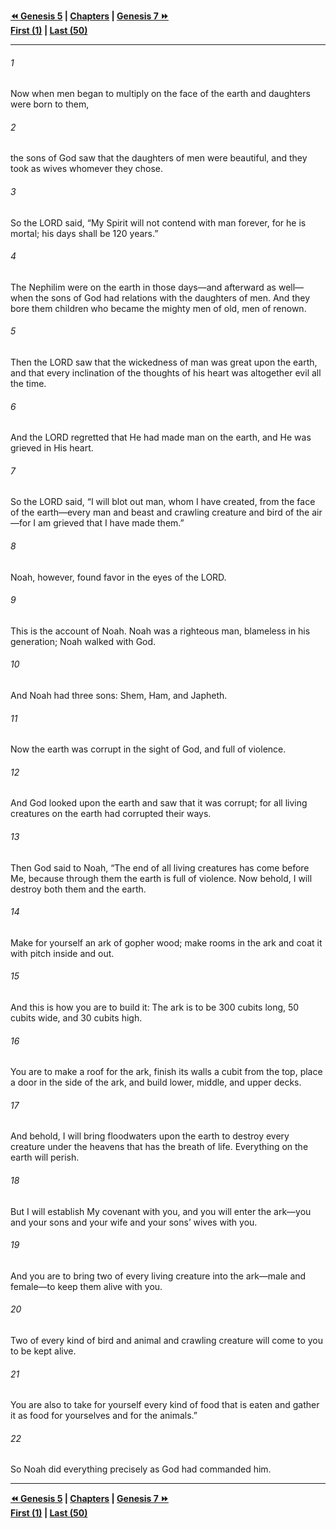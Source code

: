   
**[⏪ Genesis 5](./Genesis%205.md) | [Chapters](./_index.md) | [Genesis 7 ⏩](./Genesis%207.md)**  
**[First (1)](./Genesis%201.md) | [Last (50)](./Genesis%2050.md)**  
  
---  
  
###### 1  
Now when men began to multiply on the face of the earth and daughters were born to them,  
  
###### 2  
the sons of God saw that the daughters of men were beautiful, and they took as wives whomever they chose.  
  
###### 3  
So the LORD said, “My Spirit will not contend with man forever, for he is mortal; his days shall be 120 years.”  
  
###### 4  
The Nephilim were on the earth in those days—and afterward as well—when the sons of God had relations with the daughters of men. And they bore them children who became the mighty men of old, men of renown.  
  
###### 5  
Then the LORD saw that the wickedness of man was great upon the earth, and that every inclination of the thoughts of his heart was altogether evil all the time.  
  
###### 6  
And the LORD regretted that He had made man on the earth, and He was grieved in His heart.  
  
###### 7  
So the LORD said, “I will blot out man, whom I have created, from the face of the earth—every man and beast and crawling creature and bird of the air—for I am grieved that I have made them.”  
  
###### 8  
Noah, however, found favor in the eyes of the LORD.  
  
###### 9  
This is the account of Noah. Noah was a righteous man, blameless in his generation; Noah walked with God.  
  
###### 10  
And Noah had three sons: Shem, Ham, and Japheth.  
  
###### 11  
Now the earth was corrupt in the sight of God, and full of violence.  
  
###### 12  
And God looked upon the earth and saw that it was corrupt; for all living creatures on the earth had corrupted their ways.  
  
###### 13  
Then God said to Noah, “The end of all living creatures has come before Me, because through them the earth is full of violence. Now behold, I will destroy both them and the earth.  
  
###### 14  
Make for yourself an ark of gopher wood; make rooms in the ark and coat it with pitch inside and out.  
  
###### 15  
And this is how you are to build it: The ark is to be 300 cubits long, 50 cubits wide, and 30 cubits high.  
  
###### 16  
You are to make a roof for the ark, finish its walls a cubit from the top, place a door in the side of the ark, and build lower, middle, and upper decks.  
  
###### 17  
And behold, I will bring floodwaters upon the earth to destroy every creature under the heavens that has the breath of life. Everything on the earth will perish.  
  
###### 18  
But I will establish My covenant with you, and you will enter the ark—you and your sons and your wife and your sons’ wives with you.  
  
###### 19  
And you are to bring two of every living creature into the ark—male and female—to keep them alive with you.  
  
###### 20  
Two of every kind of bird and animal and crawling creature will come to you to be kept alive.  
  
###### 21  
You are also to take for yourself every kind of food that is eaten and gather it as food for yourselves and for the animals.”  
  
###### 22  
So Noah did everything precisely as God had commanded him.  
  
  
---  
  
**[⏪ Genesis 5](./Genesis%205.md) | [Chapters](./_index.md) | [Genesis 7 ⏩](./Genesis%207.md)**  
**[First (1)](./Genesis%201.md) | [Last (50)](./Genesis%2050.md)**  
  
